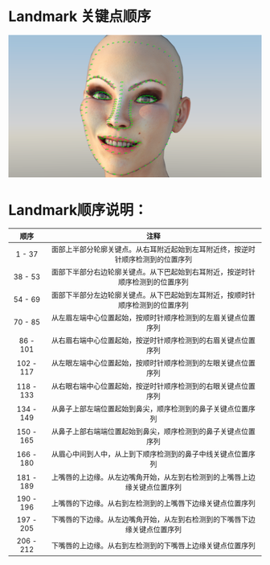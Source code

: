 # Landmark 关键点顺序

![LandmarkOrder](docs/images/face_points.png)

# Landmark顺序说明：
| 顺序 | 注释 |
| :---: | :---: |
| 1 - 37| 面部上半部分轮廓关键点。从右耳附近起始到左耳附近终，按逆时针顺序检测到的位置序列 |
| 38 - 53 | 面部下半部分右边轮廓关键点。从下巴起始到右耳附近，按逆时针顺序检测到的位置序列 |
| 54 - 69 | 面部下半部分左边轮廓关键点。从下巴起始到左耳附近，按顺时针顺序检测到的位置序列|
| 70 - 85 | 从左眉左端中心位置起始，按顺时针顺序检测到的左眉关键点位置序列 |
| 86 - 101 | 从右眉右端中心位置起始，按逆时针顺序检测到的右眉关键点位置序列 |
| 102 - 117 | 从左眼左端中心位置起始，按顺时针顺序检测到的左眼关键点位置序列 |
| 118 - 133 | 从右眼右端中心位置起始，按逆时针顺序检测到的右眼关键点位置序列 |
| 134 - 149 | 从鼻子上部左端位置起始到鼻尖，顺序检测到的鼻子关键点位置序列 |
| 150 - 165 | 从鼻子上部右端端位置起始到鼻尖，顺序检测到的鼻子关键点位置序列 |
| 166 - 180 | 从眉心中间到人中，从上到下顺序检测到的鼻子中线关键点位置序列 |
| 181 - 189 | 上嘴唇的上边缘。从左边嘴角开始，从左到右检测到的上嘴唇上边缘关键点位置序列 |
| 190 - 196 | 上嘴唇的下边缘。从右到左检测到的上嘴唇下边缘关键点位置序列 |
| 197 - 205 | 下嘴唇的下边缘。从左边嘴角开始，从左到右检测到的下嘴唇下边缘关键点位置序列 |
| 206 - 212 | 下嘴唇的上边缘。从右到左检测到的下嘴唇上边缘关键点位置序列 |